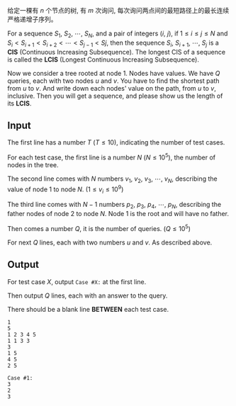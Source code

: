 给定一棵有 $n$ 个节点的树, 有 $m$ 次询问, 每次询问两点间的最短路径上的最长连续严格递增子序列。

For a sequence $S_1,\ S_2,\ \cdots,\ S_N$, and a pair of integers $(i,\ j)$, if $1\leq i\leq j\leq N$ and $S_i < S_{i+1} < S_{i+2} < \cdots < S_{j-1} < Sj$, then the sequence $S_i,\ S_{i+1},\ \cdots,\ S_j$ is a **CIS** (Continuous Increasing Subsequence). The longest CIS of a sequence is called the **LCIS** (Longest Continuous Increasing Subsequence).

Now we consider a tree rooted at node $1$. Nodes have values. We have $Q$ queries, each with two nodes $u$ and $v$. You have to find the shortest path from $u$ to $v$. And write down each nodes' value on the path, from $u$ to $v$, inclusive. Then you will get a sequence, and please show us the length of its **LCIS**.

## Input

The first line has a number $T$ ($T \leq 10$), indicating the number of test cases.

For each test case, the first line is a number $N$ ($N \leq 10^5$), the number of nodes in the tree.

The second line comes with $N$ numbers $v_1,\ v_2,\ v_3,\ \cdots,\ v_N$, describing the value of node $1$ to node $N$. ($1\leq v_i \leq 10^9$)

The third line comes with $N - 1$ numbers $p_2,\ p_3,\ p_4,\ \cdots,\ p_N$, describing the father nodes of node $2$ to node $N$. Node $1$ is the root and will have no father.

Then comes a number $Q$, it is the number of queries. ($Q \leq 10^5$)

For next $Q$ lines, each with two numbers $u$ and $v$. As described above.

## Output

For test case $X$, output `Case #X:` at the first line.

Then output $Q$ lines, each with an answer to the query.

There should be a blank line **BETWEEN** each test case.

```input1
1
5
1 2 3 4 5
1 1 3 3
3
1 5
4 5
2 5
```

```output1
Case #1:
3
2
3
```
